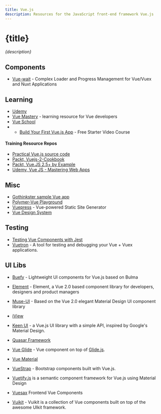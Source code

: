 ```yaml
---
title: Vue.js
description: Resources for the JavaScript front-end framework Vue.js 
---
```


# {title}

*{description}*

## Components

* [Vue-wait](https://github.com/f/vue-wait) - Complex Loader and Progress Management for Vue/Vuex and Nuxt Applications

## Learning

* [Udemy](https://www.udemy.com/)
* [Vue Mastery](https://www.vuemastery.com/) - learning resource for Vue developers
* [Vue School](https://vueschool.io/)
* - [Build Your First Vue.js App](https://courses.vuejsdevelopers.com/p/build-your-first-vue-js-app) - Free Starter Video Course

#### Training Resource Repos

* [Practical Vue.js source code](https://github.com/danielschmitz/vue-codes)
* [Packt, Vuejs-2-Cookbook](https://github.com/PacktPublishing/Vuejs-2-Cookbook)
* [Packt, Vue.JS 2.5+ by Example](https://github.com/PacktPublishing/Vue.js-2.x-by-Example)
* [Udemy, Vue JS - Mastering Web Apps](https://github.com/15Dkatz/vue-guides)


## Misc

* [Gothinkster sample Vue app](https://github.com/gothinkster/vue-realworld-example-app)
* [Polymer-Vue Playground](https://stackblitz.com/edit/polymer-vue-playground)
* [Vuepress](https://vuepress.vuejs.org/) - Vue-powered Static Site Generator
* [Vue Design System](https://vueds.com/)


## Testing

* [Testing Vue Components with Jest](https://leanpub.com/testingvuejscomponentswithjest)
* [Vuetron](http://vuetron.io/) - A tool for testing and debugging your Vue + Vuex applications.

## UI Libs

- [Buefy](https://buefy.github.io/) - Lightweight UI components for Vue.js based on Bulma
- [Element](http://element.eleme.io/#/en-US) - Element, a Vue 2.0 based component library for developers, designers and product managers

- [Muse-UI](https://muse-ui.org/#/en-US/) - Based on the Vue 2.0 elegant Material Design UI component library
- [iView](https://www.iviewui.com/)
- [Keen UI](https://josephuspaye.github.io/Keen-UI/) - a Vue.js UI library with a simple API, inspired by Google's Material Design.
- [Quasar Framework](https://quasar-framework.org/)
- [Vue Glide](https://antonreshetov.github.io/vue-glide/) - Vue component on top of [Glide.js](https://glidejs.com/).
- [Vue Material](http://vuematerial.io/#/)
- [VueStrap](https://yuche.github.io/vue-strap/) - Bootstrap components built with Vue.js.
- [Vuetify.js](https://vuetifyjs.com/) is a semantic component framework for Vue.js using Material Design
- [Vuesax](https://lusaxweb.github.io/vuesax/) Frontend Vue Components
- [Vuikit](https://vuikit.js.org/) - Vuikit is a collection of Vue components built on top of the awesome UIkit framework.
